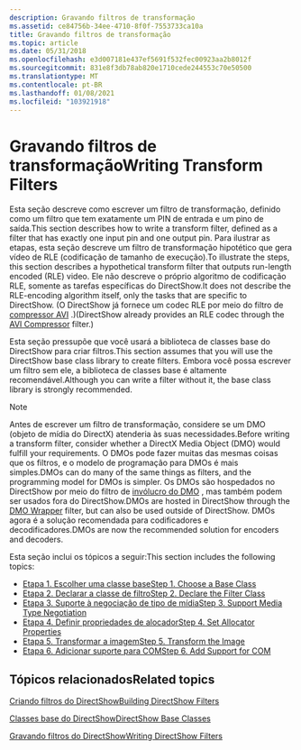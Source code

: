 ```yaml
---
description: Gravando filtros de transformação
ms.assetid: ce84756b-34ee-4710-8f0f-7553733ca10a
title: Gravando filtros de transformação
ms.topic: article
ms.date: 05/31/2018
ms.openlocfilehash: e3d007181e437ef5691f532fec00923aa2b8012f
ms.sourcegitcommit: 831e8f3db78ab820e1710cede244553c70e50500
ms.translationtype: MT
ms.contentlocale: pt-BR
ms.lasthandoff: 01/08/2021
ms.locfileid: "103921918"
---
```

# <a name="writing-transform-filters"></a><span data-ttu-id="2d8fb-103">Gravando filtros de transformação</span><span class="sxs-lookup"><span data-stu-id="2d8fb-103">Writing Transform Filters</span></span>

<span data-ttu-id="2d8fb-104">Esta seção descreve como escrever um filtro de transformação, definido como um filtro que tem exatamente um PIN de entrada e um pino de saída.</span><span class="sxs-lookup"><span data-stu-id="2d8fb-104">This section describes how to write a transform filter, defined as a filter that has exactly one input pin and one output pin.</span></span> <span data-ttu-id="2d8fb-105">Para ilustrar as etapas, esta seção descreve um filtro de transformação hipotético que gera vídeo de RLE (codificação de tamanho de execução).</span><span class="sxs-lookup"><span data-stu-id="2d8fb-105">To illustrate the steps, this section describes a hypothetical transform filter that outputs run-length encoded (RLE) video.</span></span> <span data-ttu-id="2d8fb-106">Ele não descreve o próprio algoritmo de codificação RLE, somente as tarefas específicas do DirectShow.</span><span class="sxs-lookup"><span data-stu-id="2d8fb-106">It does not describe the RLE-encoding algorithm itself, only the tasks that are specific to DirectShow.</span></span> <span data-ttu-id="2d8fb-107">(O DirectShow já fornece um codec RLE por meio do filtro de [compressor AVI](avi-compressor-filter.md) .)</span><span class="sxs-lookup"><span data-stu-id="2d8fb-107">(DirectShow already provides an RLE codec through the [AVI Compressor](avi-compressor-filter.md) filter.)</span></span>

<span data-ttu-id="2d8fb-108">Esta seção pressupõe que você usará a biblioteca de classes base do DirectShow para criar filtros.</span><span class="sxs-lookup"><span data-stu-id="2d8fb-108">This section assumes that you will use the DirectShow base class library to create filters.</span></span> <span data-ttu-id="2d8fb-109">Embora você possa escrever um filtro sem ele, a biblioteca de classes base é altamente recomendável.</span><span class="sxs-lookup"><span data-stu-id="2d8fb-109">Although you can write a filter without it, the base class library is strongly recommended.</span></span>

> [!Note]  
> <span data-ttu-id="2d8fb-110">Antes de escrever um filtro de transformação, considere se um DMO (objeto de mídia do DirectX) atenderia às suas necessidades.</span><span class="sxs-lookup"><span data-stu-id="2d8fb-110">Before writing a transform filter, consider whether a DirectX Media Object (DMO) would fulfill your requirements.</span></span> <span data-ttu-id="2d8fb-111">O DMOs pode fazer muitas das mesmas coisas que os filtros, e o modelo de programação para DMOs é mais simples.</span><span class="sxs-lookup"><span data-stu-id="2d8fb-111">DMOs can do many of the same things as filters, and the programming model for DMOs is simpler.</span></span> <span data-ttu-id="2d8fb-112">Os DMOs são hospedados no DirectShow por meio do filtro de [invólucro do DMO](dmo-wrapper-filter.md) , mas também podem ser usados fora do DirectShow.</span><span class="sxs-lookup"><span data-stu-id="2d8fb-112">DMOs are hosted in DirectShow through the [DMO Wrapper](dmo-wrapper-filter.md) filter, but can also be used outside of DirectShow.</span></span> <span data-ttu-id="2d8fb-113">DMOs agora é a solução recomendada para codificadores e decodificadores.</span><span class="sxs-lookup"><span data-stu-id="2d8fb-113">DMOs are now the recommended solution for encoders and decoders.</span></span>

 

<span data-ttu-id="2d8fb-114">Esta seção inclui os tópicos a seguir:</span><span class="sxs-lookup"><span data-stu-id="2d8fb-114">This section includes the following topics:</span></span>

-   [<span data-ttu-id="2d8fb-115">Etapa 1. Escolher uma classe base</span><span class="sxs-lookup"><span data-stu-id="2d8fb-115">Step 1. Choose a Base Class</span></span>](step-1--choose-a-base-class.md)
-   [<span data-ttu-id="2d8fb-116">Etapa 2. Declarar a classe de filtro</span><span class="sxs-lookup"><span data-stu-id="2d8fb-116">Step 2. Declare the Filter Class</span></span>](step-2--declare-the-filter-class.md)
-   [<span data-ttu-id="2d8fb-117">Etapa 3. Suporte à negociação de tipo de mídia</span><span class="sxs-lookup"><span data-stu-id="2d8fb-117">Step 3. Support Media Type Negotiation</span></span>](step-3--support-media-type-negotiation.md)
-   [<span data-ttu-id="2d8fb-118">Etapa 4. Definir propriedades de alocador</span><span class="sxs-lookup"><span data-stu-id="2d8fb-118">Step 4. Set Allocator Properties</span></span>](step-4--set-allocator-properties.md)
-   [<span data-ttu-id="2d8fb-119">Etapa 5. Transformar a imagem</span><span class="sxs-lookup"><span data-stu-id="2d8fb-119">Step 5. Transform the Image</span></span>](step-5--transform-the-image.md)
-   [<span data-ttu-id="2d8fb-120">Etapa 6. Adicionar suporte para COM</span><span class="sxs-lookup"><span data-stu-id="2d8fb-120">Step 6. Add Support for COM</span></span>](step-6--add-support-for-com.md)

## <a name="related-topics"></a><span data-ttu-id="2d8fb-121">Tópicos relacionados</span><span class="sxs-lookup"><span data-stu-id="2d8fb-121">Related topics</span></span>

<dl> <dt>

[<span data-ttu-id="2d8fb-122">Criando filtros do DirectShow</span><span class="sxs-lookup"><span data-stu-id="2d8fb-122">Building DirectShow Filters</span></span>](building-directshow-filters.md)
</dt> <dt>

[<span data-ttu-id="2d8fb-123">Classes base do DirectShow</span><span class="sxs-lookup"><span data-stu-id="2d8fb-123">DirectShow Base Classes</span></span>](directshow-base-classes.md)
</dt> <dt>

[<span data-ttu-id="2d8fb-124">Gravando filtros do DirectShow</span><span class="sxs-lookup"><span data-stu-id="2d8fb-124">Writing DirectShow Filters</span></span>](writing-directshow-filters.md)
</dt> </dl>

 

 




